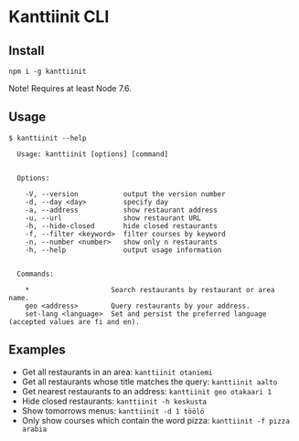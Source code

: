 # Kanttiinit CLI

## Install
`npm i -g kanttiinit`

Note! Requires at least Node 7.6.

## Usage
```
$ kanttiinit --help

  Usage: kanttiinit [options] [command]


  Options:

    -V, --version           output the version number
    -d, --day <day>         specify day
    -a, --address           show restaurant address
    -u, --url               show restaurant URL
    -h, --hide-closed       hide closed restaurants
    -f, --filter <keyword>  filter courses by keyword
    -n, --number <number>   show only n restaurants
    -h, --help              output usage information


  Commands:

    *                    Search restaurants by restaurant or area name.
    geo <address>        Query restaurants by your address.
    set-lang <language>  Set and persist the preferred language (accepted values are fi and en).
```

## Examples
* Get all restaurants in an area: `kanttiinit otaniemi`
* Get all restaurants whose title matches the query: `kanttiinit aalto`
* Get nearest restaurants to an address: `kanttiinit geo otakaari 1`
* Hide closed restaurants: `kanttiinit -h keskusta`
* Show tomorrows menus: `kanttiinit -d 1 töölö`
* Only show courses which contain the word pizza: `kanttiinit -f pizza arabia`